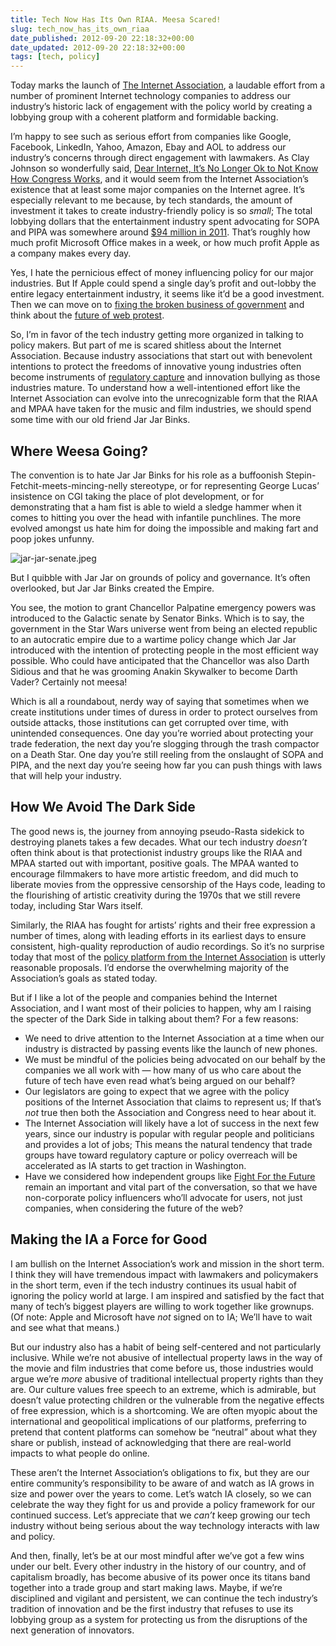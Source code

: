 ```yaml
---
title: Tech Now Has Its Own RIAA. Meesa Scared!
slug: tech_now_has_its_own_riaa
date_published: 2012-09-20 22:18:32+00:00
date_updated: 2012-09-20 22:18:32+00:00
tags: [tech, policy]
---
```

Today marks the launch of [The Internet Association](http://internetassociation.org/), a laudable effort from a number of prominent Internet technology companies to address our industry’s historic lack of engagement with the policy world by creating a lobbying group with a coherent platform and formidable backing.

I’m happy to see such as serious effort from companies like Google, Facebook, LinkedIn, Yahoo, Amazon, Ebay and AOL to address our industry’s concerns through direct engagement with lawmakers. As Clay Johnson so wonderfully said, [Dear Internet, It’s No Longer Ok to Not Know How Congress Works](http://www.informationdiet.com/blog/read/dear-internet-its-no-longer-ok-to-not-know-how-congress-works-), and it would seem from the Internet Association’s existence that at least some major companies on the Internet agree. It’s especially relevant to me because, by tech standards, the amount of investment it takes to create industry-friendly policy is so *small*; The total lobbying dollars that the entertainment industry spent advocating for SOPA and PIPA was somewhere around [$94 million in 2011](http://thehill.com/blogs/congress-blog/technology/198693-the-copyright-lobby-comeuppance). That’s roughly how much profit Microsoft Office makes in a week, or how much profit Apple as a company makes every day.

Yes, I hate the pernicious effect of money influencing policy for our major industries. But If Apple could spend a single day’s profit and out-lobby the entire legacy entertainment industry, it seems like it’d be a good investment. Then we can move on to [fixing the broken business of government](/2012/02/24/politics-is-a-business-a-big-broken-one) and think about the [future of web protest](/2012/01/18/the-history-and-future-of-web-protest).

So, I’m in favor of the tech industry getting more organized in talking to policy makers. But part of me is scared shitless about the Internet Association. Because industry associations that start out with benevolent intentions to protect the freedoms of innovative young industries often become instruments of [regulatory capture](http://en.wikipedia.org/wiki/Regulatory_capture) and innovation bullying as those industries mature. To understand how a well-intentioned effort like the Internet Association can evolve into the unrecognizable form that the RIAA and MPAA have taken for the music and film industries, we should spend some time with our old friend Jar Jar Binks.

## Where Weesa Going?

The convention is to hate Jar Jar Binks for his role as a buffoonish Stepin-Fetchit-meets-mincing-nelly stereotype, or for representing George Lucas’ insistence on CGI taking the place of plot development, or for demonstrating that a ham fist is able to wield a sledge hammer when it comes to hitting you over the head with infantile punchlines. The more evolved amongst us hate him for doing the impossible and making fart and poop jokes unfunny.

![jar-jar-senate.jpeg](/images/jar-jar-senate.jpeg)

But I quibble with Jar Jar on grounds of policy and governance. It’s often overlooked, but Jar Jar Binks created the Empire.

You see, the motion to grant Chancellor Palpatine emergency powers was introduced to the Galactic senate by Senator Binks. Which is to say, the government in the Star Wars universe went from being an elected republic to an autocratic empire due to a wartime policy change which Jar Jar introduced with the intention of protecting people in the most efficient way possible. Who could have anticipated that the Chancellor was also Darth Sidious and that he was grooming Anakin Skywalker to become Darth Vader? Certainly not meesa!

Which is all a roundabout, nerdy way of saying that sometimes when we create institutions under times of duress in order to protect ourselves from outside attacks, those institutions can get corrupted over time, with unintended consequences. One day you’re worried about protecting your trade federation, the next day you’re slogging through the trash compactor on a Death Star. One day you’re still reeling from the onslaught of SOPA and PIPA, and the next day you’re seeing how far you can push things with laws that will help your industry.

## How We Avoid The Dark Side

The good news is, the journey from annoying pseudo-Rasta sidekick to destroying planets takes a few decades. What our tech industry *doesn’t* often think about is that protectionist industry groups like the RIAA and MPAA started out with important, positive goals. The MPAA wanted to encourage filmmakers to have more artistic freedom, and did much to liberate movies from the oppressive censorship of the Hays code, leading to the flourishing of artistic creativity during the 1970s that we still revere today, including Star Wars itself.

Similarly, the RIAA has fought for artists’ rights and their free expression a number of times, along with leading efforts in its earliest days to ensure consistent, high-quality reproduction of audio recordings. So it’s no surprise today that most of the [policy platform from the Internet Association](http://internetassociation.org/policy-platform/protecting-internet-freedom/) is utterly reasonable proposals. I’d endorse the overwhelming majority of the Association’s goals as stated today.

But if I like a lot of the people and companies behind the Internet Association, and I want most of their policies to happen, why am I raising the specter of the Dark Side in talking about them? For a few reasons:

- We need to drive attention to the Internet Association at a time when our industry is distracted by passing events like the launch of new phones.
- We must be mindful of the policies being advocated on our behalf by the companies we all work with — how many of us who care about the future of tech have even read what’s being argued on our behalf?
- Our legislators are going to expect that we agree with the policy positions of the Internet Association that claims to represent us; If that’s *not* true then both the Association and Congress need to hear about it.
- The Internet Association will likely have a lot of success in the next few years, since our industry is popular with regular people and politicians and provides a lot of jobs; This means the natural tendency that trade groups have toward regulatory capture or policy overreach will be accelerated as IA starts to get traction in Washington.
- Have we considered how independent groups like [Fight For the Future](http://www.fightforthefuture.org/) remain an important and vital part of the conversation, so that we have non-corporate policy influencers who’ll advocate for users, not just companies, when considering the future of the web?

## Making the IA a Force for Good

I am bullish on the Internet Association’s work and mission in the short term. I think they will have tremendous impact with lawmakers and policymakers in the short term, even if the tech industry continues its usual habit of ignoring the policy world at large. I am inspired and satisfied by the fact that many of tech’s biggest players are willing to work together like grownups. (Of note: Apple and Microsoft have *not* signed on to IA; We’ll have to wait and see what that means.)

But our industry also has a habit of being self-centered and not particularly inclusive. While we’re not abusive of intellectual property laws in the way of the movie and film industries that come before us, those industries would argue we’re *more* abusive of traditional intellectual property rights than they are. Our culture values free speech to an extreme, which is admirable, but doesn’t value protecting children or the vulnerable from the negative effects of free expression, which is a shortcoming. We are often myopic about the international and geopolitical implications of our platforms, preferring to pretend that content platforms can somehow be “neutral” about what they share or publish, instead of acknowledging that there are real-world impacts to what people do online.

These aren’t the Internet Association’s obligations to fix, but they are our entire community’s responsibility to be aware of and watch as IA grows in size and power over the years to come. Let’s watch IA closely, so we can celebrate the way they fight for us and provide a policy framework for our continued success. Let’s appreciate that we *can’t* keep growing our tech industry without being serious about the way technology interacts with law and policy.

And then, finally, let’s be at our most mindful after we’ve got a few wins under our belt. Every other industry in the history of our country, and of capitalism broadly, has become abusive of its power once its titans band together into a trade group and start making laws. Maybe, if we’re disciplined and vigilant and persistent, we can continue the tech industry’s tradition of innovation and be the first industry that refuses to use its lobbying group as a system for protecting us from the disruptions of the next generation of innovators.

